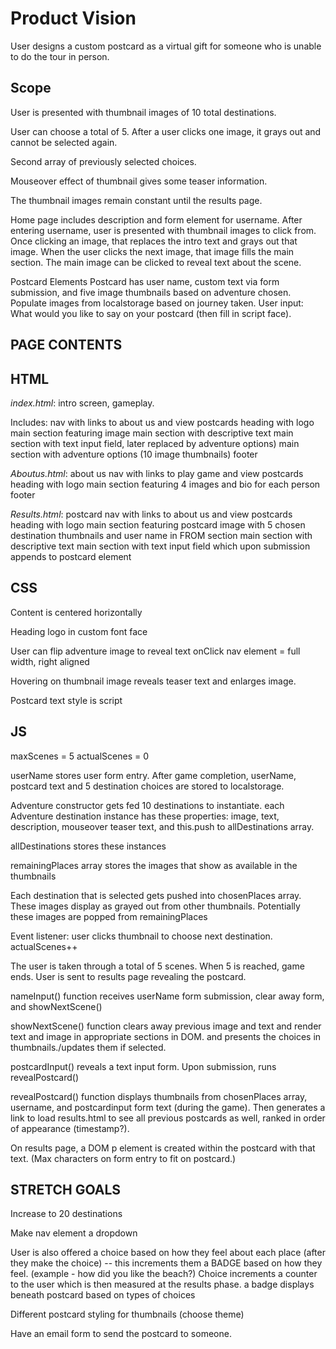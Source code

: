 # Product Vision

User designs a custom postcard as a virtual gift for someone who is unable to do the tour in person.
​

## Scope

User is presented with thumbnail images of 10 total destinations.

User can choose a total of 5. After a user clicks one image, it grays out and cannot be selected again.

Second array of previously selected choices.

Mouseover effect of thumbnail gives some teaser information.

The thumbnail images remain constant until the results page.

Home page includes description and form element for username. After entering username, user is presented with thumbnail images to click from. Once clicking an image, that replaces the intro text and grays out that image. When the user clicks the next image, that image fills the main section. The main image can be clicked to reveal text about the scene.

Postcard Elements
​Postcard has user name, custom text via form submission, and five image thumbnails based on adventure chosen.
Populate images from localstorage based on journey taken.
​User input: What would you like to say on your postcard (then fill in script face).

## PAGE CONTENTS

## HTML

*index.html*: intro screen, gameplay.

Includes:
nav with links to about us and view postcards
heading with logo
main section featuring image
main section with descriptive text
main section with text input field, later replaced by adventure options)
main section with adventure options (10 image thumbnails)
footer

*Aboutus.html*: about us
nav with links to play game and view postcards
heading with logo
main section featuring 4 images and bio for each person
footer

*Results.html*: postcard
nav with links to about us and view postcards
heading with logo
main section featuring postcard image with 5 chosen destination thumbnails and user name in FROM section
main section with descriptive text
main section with text input field which upon submission appends to postcard element

## ​CSS

Content is centered horizontally

Heading logo in custom font face

User can flip adventure image to reveal text onClick
nav element = full width, right aligned 

Hovering on thumbnail image reveals teaser text and enlarges image.

Postcard text style is script

## JS

maxScenes = 5
actualScenes = 0

userName stores user form entry. After game completion, userName, postcard text and 5 destination choices are stored to localstorage.

Adventure constructor gets fed 10 destinations to instantiate. each Adventure destination instance has these properties: image, text, description, mouseover teaser text, and this.push to allDestinations array.

allDestinations stores these instances

remainingPlaces array stores the images that show as available in the thumbnails

Each destination that is selected gets pushed into chosenPlaces array. These images display as grayed out from other thumbnails. Potentially these images are popped from remainingPlaces

Event listener: user clicks thumbnail to choose next destination.
actualScenes++

The user is taken through a total of 5 scenes. When 5 is reached, game ends. User is sent to results page revealing the postcard.

nameInput() function receives userName form submission, clear away form, and showNextScene() 

showNextScene() function clears away previous image and text and render text and image in appropriate sections in DOM. and presents the choices in thumbnails./updates them if selected.

postcardInput() reveals a text input form. Upon submission, runs revealPostcard()

revealPostcard() function displays thumbnails from chosenPlaces array, username, and postcardinput form text (during the game). Then generates a link to load results.html to see all previous postcards as well, ranked in order of appearance (timestamp?).

On results page, a DOM p element is created within the postcard with that text. (Max characters on form entry to fit on postcard.)


## STRETCH GOALS

Increase to 20 destinations

Make nav element a dropdown

User is also offered a choice based on how they feel about each place (after they make the choice) -- this increments them a BADGE based on how they feel. (example - how did you like the beach?) Choice increments a counter to the user which is then measured at the results phase. a badge displays beneath postcard based on types of choices

Different postcard styling for thumbnails (choose theme)

Have an email form to send the postcard to someone.
